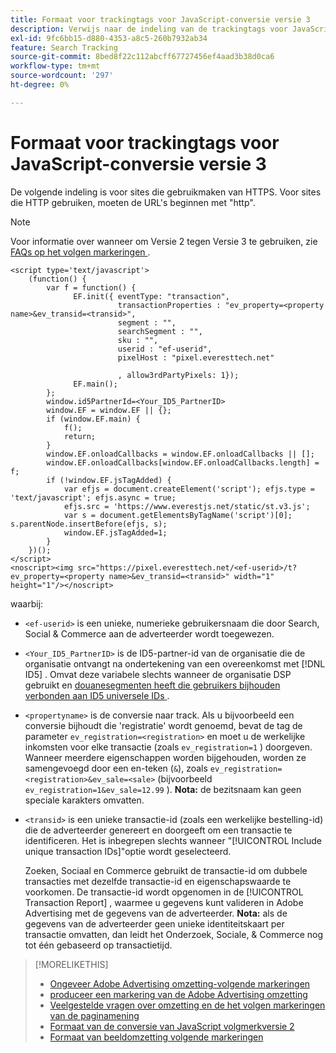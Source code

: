 ```yaml
---
title: Formaat voor trackingtags voor JavaScript-conversie versie 3
description: Verwijs naar de indeling van de trackingtags voor JavaScript-conversie versie 3.
exl-id: 9fc6bb15-d880-4353-a8c5-260b7932ab34
feature: Search Tracking
source-git-commit: 8bed8f22c112abcff67727456ef4aad3b38d0ca6
workflow-type: tm+mt
source-wordcount: '297'
ht-degree: 0%

---
```


# Formaat voor trackingtags voor JavaScript-conversie versie 3

De volgende indeling is voor sites die gebruikmaken van HTTPS. Voor sites die HTTP gebruiken, moeten de URL&#39;s beginnen met &quot;http&quot;.

>[!NOTE]
>
>Voor informatie over wanneer om Versie 2 tegen Versie 3 te gebruiken, zie [ FAQs op het volgen markeringen ](/help/search-social-commerce/tracking/faqs-conversion-page-view-tracking-tags.md).

```
<script type='text/javascript'>
    (function() {
        var f = function() {
              EF.init({ eventType: "transaction",
                        transactionProperties : "ev_property=<property name>&ev_transid=<transid>",
                        segment : "",
                        searchSegment : "",
                        sku : "",
                        userid : "ef-userid",
                        pixelHost : "pixel.everesttech.net"
                        
                        , allow3rdPartyPixels: 1});
              EF.main();
        };
        window.id5PartnerId=<Your_ID5_PartnerID>
        window.EF = window.EF || {};
        if (window.EF.main) {
            f();
            return;
        }
        window.EF.onloadCallbacks = window.EF.onloadCallbacks || [];
        window.EF.onloadCallbacks[window.EF.onloadCallbacks.length] = f;
        if (!window.EF.jsTagAdded) {
            var efjs = document.createElement('script'); efjs.type = 'text/javascript'; efjs.async = true;
            efjs.src = 'https://www.everestjs.net/static/st.v3.js';
            var s = document.getElementsByTagName('script')[0]; s.parentNode.insertBefore(efjs, s);
            window.EF.jsTagAdded=1;
        }
    })();
</script>
<noscript><img src="https://pixel.everesttech.net/<ef-userid>/t?ev_property=<property name>&ev_transid=<transid>" width="1" height="1"/></noscript>
```

waarbij:

* `<ef-userid>` is een unieke, numerieke gebruikersnaam die door Search, Social &amp; Commerce aan de adverteerder wordt toegewezen.

* `<Your_ID5_PartnerID>` is de ID5-partner-id van de organisatie die de organisatie ontvangt na ondertekening van een overeenkomst met [!DNL ID5] . Omvat deze variabele slechts wanneer de organisatie DSP gebruikt en [ douanesegmenten heeft die gebruikers bijhouden verbonden aan ID5 universele IDs ](/help/dsp/audiences/universal-ids.md).

* `<propertyname>` is de conversie naar track. Als u bijvoorbeeld een conversie bijhoudt die &#39;registratie&#39; wordt genoemd, bevat de tag de parameter `ev_registration=<registration>` en moet u de werkelijke inkomsten voor elke transactie (zoals `ev_registration=1` ) doorgeven. Wanneer meerdere eigenschappen worden bijgehouden, worden ze samengevoegd door een en-teken (`&`), zoals `ev_registration=<registration>&ev_sale=<sale>` (bijvoorbeeld `ev_registration=1&ev_sale=12.99` ). **Nota:** de bezitsnaam kan geen speciale karakters omvatten.

* `<transid>` is een unieke transactie-id (zoals een werkelijke bestelling-id) die de adverteerder genereert en doorgeeft om een transactie te identificeren. Het is inbegrepen slechts wanneer &quot;[!UICONTROL Include unique transaction IDs]&quot;optie wordt geselecteerd.

  Zoeken, Sociaal en Commerce gebruikt de transactie-id om dubbele transacties met dezelfde transactie-id en eigenschapswaarde te voorkomen. De transactie-id wordt opgenomen in de [!UICONTROL Transaction Report] , waarmee u gegevens kunt valideren in Adobe Advertising met de gegevens van de adverteerder. **Nota:** als de gegevens van de adverteerder geen unieke identiteitskaart per transactie omvatten, dan leidt het Onderzoek, Sociale, &amp; Commerce nog tot één gebaseerd op transactietijd.

<!-- add more links -->

>[!MORELIKETHIS]
>
>* [ Ongeveer Adobe Advertising omzetting-volgende markeringen ](/help/search-social-commerce/tracking/conversion-tracking-advertising.md)
>* [ produceer een markering van de Adobe Advertising omzetting ](/help/search-social-commerce/tools/conversion-tag-generate.md)
>* [ Veelgestelde vragen over omzetting en de het volgen markeringen van de paginamening ](/help/search-social-commerce/tracking/faqs-conversion-page-view-tracking-tags.md)
>* [ Formaat van de conversie van JavaScript volgmerkversie 2 ](format-conversion-tag-jsv2.md)
>* [ Formaat van beeldomzetting volgende markeringen ](format-conversion-tag-image.md)
